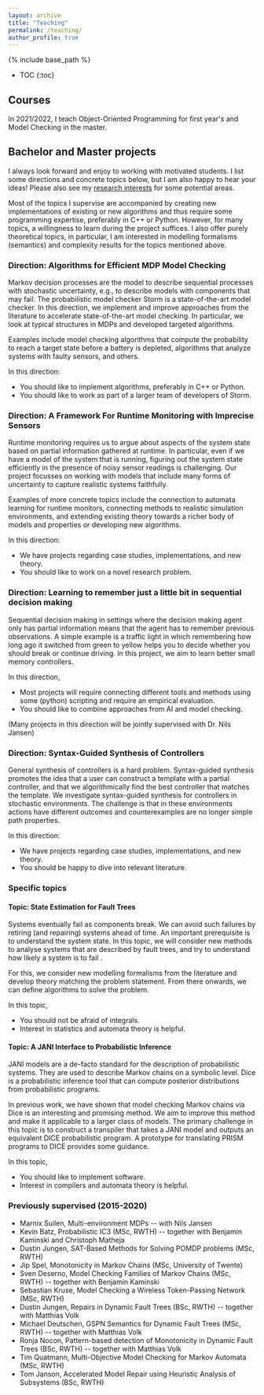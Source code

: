 ```yaml
---
layout: archive
title: "Teaching"
permalink: /teaching/
author_profile: true
---
```


{% include base_path %}

* TOC
{:toc}

Courses
----------------------------
In 2021/2022, I teach Object-Oriented Programming for first year's and Model Checking in the master. 

Bachelor and Master projects
----------------------------
I always look forward and enjoy to working with motivated students. I list some directions and concrete topics below, but I am also happy to hear your ideas!
Please also see my [research interests](../research) for some potential areas. 

Most of the topics I supervise are accompanied by creating new implementations of existing or new algorithms and thus require some programming expertise, preferably in C++ or Python. However, for many topics, a willingness to learn during the project suffices. I also offer purely theoretical topics, in particular, I am interested in modelling formalisms (semantics) and complexity results for the topics mentioned above.

### Direction: Algorithms for Efficient MDP Model Checking
Markov decision processes are the model to describe sequential processes with stochastic uncertainty, e.g., to describe models with components that may fail. 
The probabilistic model checker Storm is a state-of-the-art model checker. 
In this direction, we implement and improve approaches from the literature to accelerate state-of-the-art model checking. In particular, we look at typical structures in MDPs and developed targeted algorithms.

Examples include model checking algorithms that compute the probability to reach a target state before a battery is depleted, algorithms that analyze systems with faulty sensors, and others. 

In this direction: 
- You should like to implement algorithms, preferably in C++ or Python.
- You should like to work as part of a larger team of developers of Storm. 

### Direction: A Framework For Runtime Monitoring with Imprecise Sensors
Runtime monitoring requires us to argue about aspects of the system state based on partial information gathered at runtime. In particular, even if we have a model of the system that is running,  figuring out the system state efficiently in the presence of noisy sensor readings is challenging. Our project focusses on working with models that include many forms of uncertainty to capture realistic systems faithfully.  

Examples of more concrete topics include the connection to automata learning for runtime monitors, connecting methods to realistic simulation environments, and extending existing theory towards a richer body of models and properties or developing new algorithms. 

In this direction:
- We have projects regarding case studies, implementations, and new theory.
- You should like to work on a novel research problem.

### Direction: Learning to remember just a little bit in sequential decision making
Sequential decision making in settings where the decision making agent only has partial information means that the agent has to remember previous observations. 
A simple example is a traffic light in which remembering how long ago it switched from green to yellow helps you to decide whether you should break or continue driving. In this project, we aim to learn better small memory controllers.  

In this direction,
- Most projects will require connecting different tools and methods using some (python) scripting and require an empirical evaluation.
- You should like to combine approaches from AI and model checking.

(Many projects in this direction will be jointly supervised with Dr. Nils Jansen)

### Direction: Syntax-Guided Synthesis of Controllers
General synthesis of controllers is a hard problem. 
Syntax-guided synthesis promotes the idea that a user can construct a template with a partial controller, and that we algorithmically find the best controller that matches the template. 
We investigate syntax-guided synthesis for controllers in stochastic environments. 
The challenge is that in these environments actions have different outcomes and counterexamples are no longer simple path properties.   

In this direction: 
- We have projects regarding case studies, implementations, and new theory.
- You should be happy to dive into relevant literature.


### Specific topics

#### Topic: State Estimation for Fault Trees
Systems eventually fail as components break. We can avoid such failures by retiring (and repairing) systems ahead of time. An important prerequisite is to understand the system state. 
In this topic, we will consider new methods to analyse systems that are described by fault trees, and try to understand how likely a system is to fail .

For this, we consider new modelling formalisms from the literature and develop theory matching the problem statement. From there onwards, we can define algorithms to solve the problem. 

In this topic, 
- You should not be afraid of integrals.
- Interest in statistics and automata theory is helpful.


#### Topic: A JANI Interface to Probabilistic Inference
JANI models are a de-facto standard for the description of probabilistic systems. They are used to describe Markov chains on a symbolic level. 
Dice is a probabilistic inference tool that can compute posterior distributions from probabilistic programs. 

In previous work, we have shown that model checking Markov chains via Dice is an interesting and promising method. We aim to improve this method and make it applicable to a larger class of models.  The primary challenge in this topic is to construct a transpiler that takes a JANI model and outputs an equivalent DICE probabilistic program. A prototype for translating PRISM programs to DICE provides some guidance. 

In this topic,
- You should like to implement software.
- Interest in compilers and automata theory is helpful.


### Previously supervised (2015-2020)
- Marnix Suilen, Multi-environment MDPs -- with Nils Jansen
- Kevin Batz, Probabilistic IC3 (MSc, RWTH) -- together with Benjamin Kaminski and Christoph Matheja 
- Dustin Jungen, SAT-Based Methods for Solving POMDP problems (MSc, RWTH)
- Jip Spel, Monotonicity in Markov Chains (MSc, University of Twente)
- Sven Deserno,  Model Checking Families of Markov Chains (MSc, RWTH) -- together with Benjamin Kaminski
- Sebastian Kruse, Model Checking a Wireless Token-Passing Network (MSc, RWTH)
- Dustin Jungen, Repairs in Dynamic Fault Trees (BSc, RWTH) -- together with Matthias Volk
- Michael Deutschen, GSPN Semantics for Dynamic Fault Trees (MSc, RWTH) -- together with Matthias Volk
- Ronja Nocon, Pattern-based detection of Monotonicity in Dynamic Fault Trees (BSc, RWTH) -- together with Matthias Volk
- Tim Quatmann, Multi-Objective Model Checking for Markov Automata (MSc, RWTH)
- Tom Janson, Accelerated Model Repair using Heuristic Analysis of Subsystems (BSc, RWTH)


